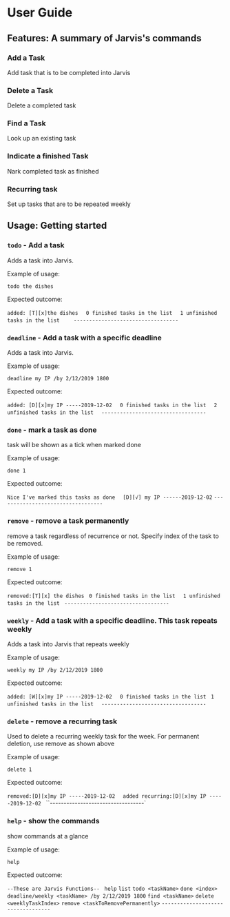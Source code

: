 # User Guide

## Features: A summary of Jarvis's commands

### Add a Task
Add task that is to be completed into Jarvis

### Delete a Task 
Delete a completed task

### Find a Task
Look up an existing task

### Indicate a finished Task
Nark completed task as finished

### Recurring task
Set up tasks that are to be repeated weekly


## Usage: Getting started

### `todo` - Add a task

Adds a task into Jarvis.

Example of usage: 

`todo the dishes`

Expected outcome:

`added: [T][x]the dishes  `
`0 finished tasks in the list  `
`1 unfinished tasks in the list    `
`----------------------------------`

### `deadline` - Add a task with a specific deadline

Adds a task into Jarvis.

Example of usage: 

`deadline my IP /by 2/12/2019 1800`

Expected outcome:

`added: [D][x]my IP -----2019-12-02  `
`0 finished tasks in the list  `
`2 unfinished tasks in the list  `
`----------------------------------`

### `done` - mark a task as done

task will be shown as a tick when marked done

Example of usage: 

`done 1`

Expected outcome: 

`Nice I've marked this tasks as done  `
`[D][√] my IP ------2019-12-02`
`----------------------------------`

### `remove` - remove a task permanently

remove a task regardless of recurrence or not. Specify index of the task to be removed.

Example of usage: 

`remove 1`

Expected outcome: 

`removed:[T][x] the dishes ` 
`0 finished tasks in the list  `
`1 unfinished tasks in the list ` 
`----------------------------------`

### `weekly` - Add a task with a specific deadline. This task repeats weekly

Adds a task into Jarvis that repeats weekly

Example of usage: 

`weekly my IP /by 2/12/2019 1800`

Expected outcome:

`added: [W][x]my IP -----2019-12-02  `
`0 finished tasks in the list ` 
`1 unfinished tasks in the list  `
`----------------------------------`

### `delete` - remove a recurring task

Used to delete a recurring weekly task for the week. For permanent deletion, use remove as shown above

Example of usage: 

`delete 1`

Expected outcome: 

`removed:[D][x]my IP -----2019-12-02  ` 
`added recurring:[D][x]my IP -----2019-12-02 `
``----------------------------------`

### `help` - show the commands 

show commands at a glance

Example of usage: 

`help`

Expected outcome: 

`--These are Jarvis Functions-- `
`help`
`list`
`todo <taskName>`
`done <index>`
`deadline/weekly <taskName> /by 2/12/2019 1800`
`find <taskName>`
`delete <weeklyTaskIndex>`
`remove <taskToRemovePermanently>`
`----------------------------------`

 